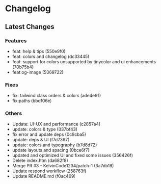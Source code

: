# Changelog

## Latest Changes
### Features
- feat: help & tips (550e9f0)
- feat: colors and changelog (dc33445)
- feat: support for colors unsupported by tinycolor and ui enhancements (70b75b4)
- feat:og-image (5069722)

### Fixes
- fix: tailwind class orders & colors (ade4e91)
- fix:paths (bbdf06e)

### Others
- Update: UI-UX and performance (c2857a4)
- update: colors & type (037bf43)
- fix error and update deps (0c9cba5)
- update: deps & UI (f7d7367)
- update: colors and typography (b7d8d72)
- update layouts and spacing (0bce6f7)
- updated and optimized UI and fixed some issues (356426f)
- Delete index.htm (da682f8)
- Merge PR #3 - KelvinCode1234/patch-1 (3a7db18)
- Update respond workflow (258763f)
- Update README.md (f0ac469)

